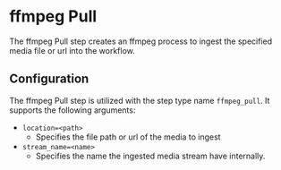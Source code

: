 # ffmpeg Pull

The ffmpeg Pull step creates an ffmpeg process to ingest the specified media file or url into the workflow.  

## Configuration

The ffmpeg Pull step is utilized with the step type name `ffmpeg_pull`.  It supports the following arguments:

* `location=<path>`
    * Specifies the file path or url of the media to ingest
* `stream_name=<name>`
    * Specifies the name the ingested media stream have internally.

